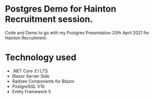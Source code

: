 # Postgres Demo for Hainton Recruitment session.
Code and Demo to go with my Postgres Presentation 20th April 2021 for Hainton Recruitment.

# Technology used
* .NET Core 3.1 LTS
* Blazor Server Side
* Radzen Components for Blazor
* PostgreSQL V10
* Entity Framework 5

